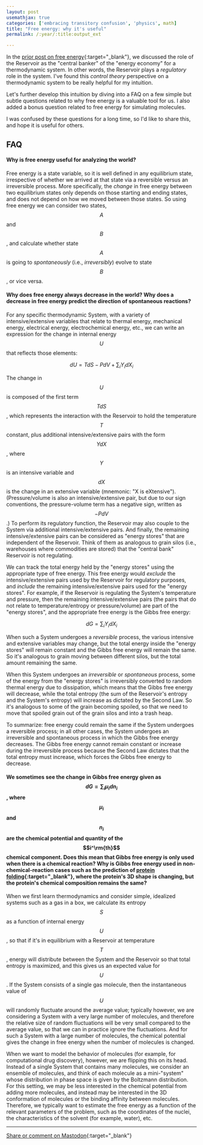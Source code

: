 ```yaml
---
layout: post
usemathjax: true
categories: ['embracing transitory confusion', 'physics', math]
title: "Free energy: why it's useful"
permalink: /:year/:title:output_ext

---
```


In the [prior post on free energy](http://localhost:4000/2023/FreeEnergy2.html){:target="_blank"}, we discussed the role of the Reservoir as the "central banker" of the "energy economy" for a thermodynamic system. In other words, the Reservoir plays a *regulatory* role in the system. I've found this *control theory* perspective on a thermodynamic system to be really helpful for my intuition.

Let's further develop this intuition by diving into a FAQ on a few simple but subtle questions related to why free energy is a valuable tool for us. I also added a bonus question related to free energy for simulating molecules. 

I was confused by these questions for a long time, so I'd like to share this, and hope it is useful for others.

FAQ
--

#### Why is free energy useful for analyzing the world?

Free energy is a state variable, so it is well defined in any equilibrium state, irrespective of whether we arrived at that state via a reversible versus an irreversible process. More specifically, the *change* in free energy between two equilibrium states only depends on those starting and ending states, and does not depend on how we moved between those states. So using free energy we can consider two states, $$A$$ and $$B$$, and calculate whether state $$A$$ is going to *spontaneously* (i.e., *irreversibly*) evolve to state $$B$$, or vice versa.

#### Why does free energy always decrease in the world?  Why does a decrease in free energy predict the direction of spontaneous reactions?

For any specific thermodynamic System, with a variety of intensive/extensive variables that relate to thermal energy, mechanical energy, electrical energy, electrochemical energy, etc., we can write an expression for the change in internal energy $$U$$ that reflects those elements:

$$
dU=TdS - PdV + \sum_i Y_i dX_i
$$


The change in $$U$$ is composed of the first term $$TdS$$, which represents the interaction with the Reservoir to hold the temperature $$T$$ constant, plus additional intensive/extensive pairs with the form $$YdX$$, where $$Y$$ is an intensive variable and $$dX$$ is the change in an extensive variable (mnemonic: "X is eXtensive"). (Pressure/volume is also an intensive/extensive pair, but due to our sign conventions, the pressure-volume term has a negative sign, written as $$-PdV$$.) To perform its regulatory function, the Reservoir may also couple to the System via additional intensive/extensive pairs. And finally, the remaining intensive/extensive pairs can be considered as "energy stores" that are independent of the Reservoir. Think of them as analogous to grain silos (i.e., warehouses where commodities are stored) that the "central bank" Reservoir is not regulating. 

We can track the total energy held by the "energy stores" using the appropriate type of free energy. This free energy would *exclude* the intensive/extensive pairs used by the Reservoir for regulatory purposes, and *include* the remaining intensive/extensive pairs used for the "energy stores". For example, if the Reservoir is regulating the System's temperature and pressure, then the remaining intensive/extensive pairs (the pairs that do not relate to temperature/entropy or pressure/volume) are part of the "energy stores", and the appropriate free energy is the Gibbs free energy:

$$
dG = \sum_i Y_i dX_i
$$

When such a System undergoes a *reversible* process, the various intensive and extensive variables may change, but the total energy inside the "energy stores" will remain constant and the Gibbs free energy will remain the same. So it's analogous to grain moving between different silos, but the total amount remaining the same.

When this System undergoes an *irreversible* or *spontaneous* process, some of the energy from the "energy stores" is irreversibly converted to random thermal energy due to dissipation, which means that the Gibbs free energy will decrease, while the total entropy (the sum of the Reservoir's entropy and the System's entropy) will increase as dictated by the Second Law. So it's analogous to some of the grain becoming spoiled, so that we need to move that spoiled grain out of the grain silos and into a trash heap.

To summarize: free energy could remain the same if the System undergoes a reversible process; in all other cases, the System undergoes an irreversible and spontaneous process in which the Gibbs free energy decreases. The Gibbs free energy cannot remain constant or increase during the irreversible process because the Second Law dictates that the total entropy must increase, which forces the Gibbs free energy to decrease.


#### We sometimes see the change in Gibbs free energy given as $$ dG = \sum_i \mu_i dn_i$$, where $$\mu_i$$ and $$n_i$$ are the chemical potential and quantity of the $$i^\rm{th}$$ chemical component. Does this mean that Gibbs free energy is only used when there is a chemical reaction? Why is Gibbs free energy used in non-chemical-reaction cases such as the prediction of [protein folding](https://en.wikipedia.org/wiki/Protein_folding#:~:text=Protein%20folding%20must%20be%20thermodynamically,related%20to%20enthalpy%20and%20entropy.){:target="_blank"}, where the protein's 3D shape is changing, but the protein's chemical composition remains the same?

When we first learn thermodynamics and consider simple, idealized systems such as a gas in a box, we calculate its entropy $$S$$ as a function of internal energy $$U$$, so that if it's in equilibrium with a Reservoir at temperature $$T$$, energy will distribute between the System and the Reservoir so that total entropy is maximized, and this gives us an expected value for $$U$$. If the System consists of a single gas molecule, then the instantaneous value of $$U$$ will randomly fluctuate around the average value; typically however, we are considering a System with a very large number of molecules, and therefore the relative size of random fluctuations will be very small compared to the average value, so that we can in practice ignore the fluctuations. And for such a System with a large number of molecules, the chemical potential gives the change in free energy when the number of molecules is changed. 

When we want to model the behavior of molecules (for example, for computational drug discovery), however, we are flipping this on its head. Instead of a single System that contains many molecules, we consider an ensemble of molecules, and think of each molecule as a mini-"system" whose distribution in phase space is given by the Boltzmann distribution. For this setting, we may be less interested in the chemical potential from adding more molecules, and instead may be interested in the 3D conformation of molecules or the binding affinity between molecules. Therefore, we typically want to estimate the free energy as a function of the relevant parameters of the problem, such as the coordinates of the nuclei, the characteristics of the solvent (for example, water), etc.


---

[Share or comment on Mastodon](https://hachyderm.io/@Sunfishstanford/111361149185984597){:target="_blank"}
